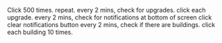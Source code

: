 Click 500 times.
repeat.
every 2 mins, check for upgrades.
click each upgrade.
every 2 mins, check for notifications at bottom of screen
click clear notifications button
every 2 mins, check if there are buildings.
click each building 10 times.